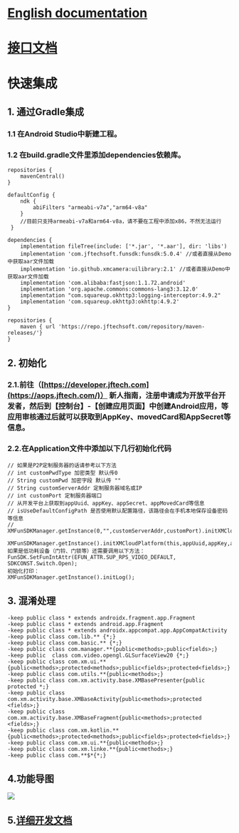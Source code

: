 # [English documentation](README_EN.md)
# [接口文档](https://oppf.xmcsrv.com/static/md/docs/javadoc/index.html)

# 快速集成
## 1. 通过Gradle集成
### 1.1 在Android Studio中新建工程。
### 1.2 在build.gradle文件里添加dependencies依赖库。
```
repositories {
    mavenCentral()
}

defaultConfig {
    ndk {
        abiFilters "armeabi-v7a","arm64-v8a"
    }
    //目前只支持armeabi-v7a和arm64-v8a，请不要在工程中添加x86，不然无法运行
 }

dependencies {
    implementation fileTree(include: ['*.jar', '*.aar'], dir: 'libs')
    implementation 'com.jftechsoft.funsdk:funsdk:5.0.4' //或者直接从Demo中获取aar文件加载
    implementation 'io.github.xmcamera:uilibrary:2.1' //或者直接从Demo中获取aar文件加载
    implementation 'com.alibaba:fastjson:1.1.72.android'
    implementation 'org.apache.commons:commons-lang3:3.12.0'
    implementation "com.squareup.okhttp3:logging-interceptor:4.9.2"
    implementation 'com.squareup.okhttp3:okhttp:4.9.2'
}
```

```
repositories {
    maven { url 'https://repo.jftechsoft.com/repository/maven-releases/'}
}
```


## 2. 初始化
### 2.1.前往（[https://developer.jftech.com](https://aops.jftech.com/)） 新人指南，注册申请成为开放平台开发者，然后到【控制台】-【创建应用页面】中创建Android应用，等应用审核通过后就可以获取到AppKey、movedCard和AppSecret等信息。
### 2.2.在Application文件中添加以下几行初始化代码
```
// 如果是P2P定制服务器的话请参考以下方法
// int customPwdType 加密类型 默认传0
// String customPwd 加密字段 默认传 ""
// String customServerAddr 定制服务器域名或IP
// int customPort 定制服务器端口
// 从开发平台上获取到appUuid、appKey、appSecret、appMovedCard等信息
// isUseDefaultConfigPath 是否使用默认配置路径，该路径会在手机本地保存设备密码等信息
// XMFunSDKManager.getInstance(0,"",customServerAddr,customPort).initXMCloudPlatform(this,appUuid,appKey,appSecret,appMovedCard,true);

XMFunSDKManager.getInstance().initXMCloudPlatform(this,appUuid,appKey,appSecret,appMovedCard,true);
如果是低功耗设备（门铃、门锁等）还需要调用以下方法：
FunSDK.SetFunIntAttr(EFUN_ATTR.SUP_RPS_VIDEO_DEFAULT, SDKCONST.Switch.Open);
初始化打印：
XMFunSDKManager.getInstance().initLog();

```
## 3. 混淆处理
```
-keep public class * extends androidx.fragment.app.Fragment
-keep public class * extends android.app.Fragment
-keep public class * extends androidx.appcompat.app.AppCompatActivity
-keep public class com.lib.** {*;}
-keep public class com.basic.** {*;}
-keep public class com.manager.**{public<methods>;public<fields>;}
-keep public  class com.video.opengl.GLSurfaceView20 {*;}
-keep public class com.xm.ui.**{public<methods>;protected<methods>;public<fields>;protected<fields>;}
-keep public class com.utils.**{public<methods>;}
-keep public class com.xm.activity.base.XMBasePresenter{public protected *;}
-keep public class com.xm.activity.base.XMBaseActivity{public<methods>;protected <fields>;}
-keep public class com.xm.activity.base.XMBaseFragment{public<methods>;protected <fields>;}
-keep public class com.xm.kotlin.**{public<methods>;protected<methods>;public<fields>;protected<fields>;}
-keep public class com.xm.ui.**{public<methods>;}
-keep public class com.xm.linke.**{public<methods>;}
-keep public class com.**$*{*;}
```

## 4.功能导图 
![](https://obs-xm-pub.obs.cn-south-1.myhuaweicloud.com/docs/20231216/1702718870769.png)

## 5.[详细开发文档](https://docs.jftech.com/#/docs?menusId=ab0ed73834f54368be3e375075e27fb2&siderid=45357c529496431590a7e3463b7cc520&lang=zh&directory=true)
